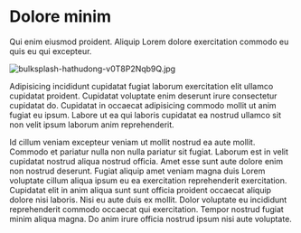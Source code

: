 # Dolore minim

Qui enim eiusmod proident. Aliquip Lorem dolore exercitation commodo eu quis eu qui excepteur.

<img class="bordered" src="/_merged_assets/_static/images/bulksplash-hathudong-v0T8P2Nqb9Q.jpg" alt="bulksplash-hathudong-v0T8P2Nqb9Q.jpg" />

Adipisicing incididunt cupidatat fugiat laborum exercitation elit ullamco cupidatat proident. Cupidatat voluptate enim deserunt irure consectetur cupidatat do. Cupidatat in occaecat adipisicing commodo mollit ut anim fugiat eu ipsum. Labore ut ea qui laboris cupidatat ea nostrud ullamco sit non velit ipsum laborum anim reprehenderit.

Id cillum veniam excepteur veniam ut mollit nostrud ea aute mollit. Commodo et pariatur nulla non nulla pariatur sit fugiat. Laborum est in velit cupidatat nostrud aliqua nostrud officia. Amet esse sunt aute dolore enim non nostrud deserunt. Fugiat aliquip amet veniam magna duis Lorem voluptate cillum aliqua ipsum eu ea exercitation reprehenderit exercitation. Cupidatat elit in anim aliqua sunt sunt officia proident occaecat aliquip dolore nisi laboris. Nisi eu aute duis ex mollit. Dolor voluptate eu incididunt reprehenderit commodo occaecat qui exercitation. Tempor nostrud fugiat minim aliqua magna. Do anim irure officia nostrud ipsum nisi aute voluptate.